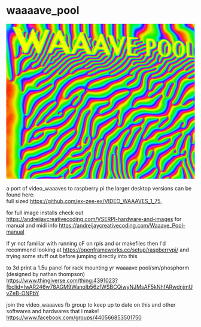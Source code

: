# waaaave_pool

![Image description](https://github.com/ex-zee-ex/pictures/blob/master/waaavepool_splashscreen_final.png)

a port of video_waaaves to raspberry pi
the larger desktop versions can be found here:  
full sized
https://github.com/ex-zee-ex/VIDEO_WAAAVES_1_75,  

for full image installs check out
https://andreijaycreativecoding.com/VSERPI-hardware-and-images
for manual and midi info 
https://andreijaycreativecoding.com/Waaave_Pool-manual

If yr not familiar with running oF on rpis and or makefiles then I'd recommend looking at https://openframeworks.cc/setup/raspberrypi/ and trying some stuff out before jumping directly into this


to 3d print a 1.5u panel for rack mounting yr waaaave pool/sm/phosphorm (designed by nathan thompson)
https://www.thingiverse.com/thing:4391023?fbclid=IwAR246w78AGM9WanoIb56zfWSBCQiwyNJMsAF5kNhfARwdnjmUvZeB-ONPbY


join the video_waaaves fb group to keep up to date on this and other softwares and hardwares that i make!
https://www.facebook.com/groups/440566853501750

